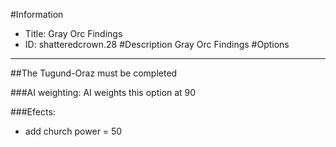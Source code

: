 #Information
 - Title: Gray Orc Findings
 - ID: shatteredcrown.28
#Description
Gray Orc Findings
#Options

___
##The Tugund-Oraz must be completed

###AI weighting:
AI weights this option at 90


###Efects:<ul><li>add church power = 50</li></ul>
